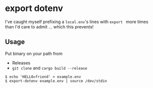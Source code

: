 # export dotenv

I've caught myself prefixing a `local.env`'s lines with `export ` more
times than I'd care to admit ... which this prevents!

## Usage

Put binary on your path from

- Releases
- `git clone` and `cargo build --release`

```console
$ echo 'HELLO=friend' > example.env
$ export-dotenv example.env | source /dev/stdin
```

